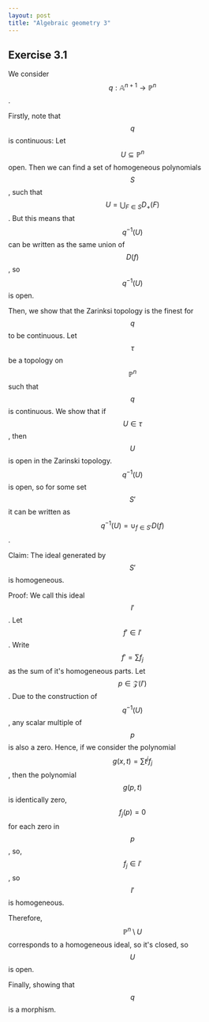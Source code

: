 ```yaml
---
layout: post
title: "Algebraic geometry 3"
---
```



## Exercise 3.1

We consider $$q: \mathbb{A}^{n+1} \to \mathbb{P}^n$$.

Firstly, note that $$q$$ is continuous: Let $$U \subseteq \mathbb{P}^n$$ open. Then we can find a set of homogeneous polynomials $$S$$,
such that $$U = \bigcup_{F \in S}D_+(F)$$. But this means that $$q^{-1}(U)$$ can be written as the same union of $$D(f)$$, so $$q^{-1}(U)$$ is open.

Then, we show that the Zarinksi topology is the finest for $$q$$ to be continuous. Let $$\tau$$ be a topology on $$\mathbb{P}^n$$ such that $$q$$ is continuous. We show that if $$U \in \tau$$, then $$U$$ is open in the Zarinski topology. $$q^{-1}(U)$$ is open, so for some set $$S'$$ it can be written as $$q^{-1}(U) = \cup_{f \in S'}D(f)$$.

Claim: The ideal generated by $$S'$$ is homogeneous. 

Proof: We call this ideal $$I'$$. Let $$f' \in I'$$. Write $$f'= \sum f_j$$ as the sum of it's homogeneous parts. 
Let $$p \in \mathcal{Z}(I')$$. Due to the construction of $$q^{-1}(U)$$, any scalar multiple of $$p$$ is also a zero.
Hence, if we consider the polynomial $$g(x, t) = \sum t^jf_j$$, then the polynomial $$g(p, t)$$ is identically zero, $$f_j(p)=0$$ for 
each zero in $$p$$, so, $$f_j \in I'$$, so $$I'$$ is homogeneous.

Therefore, $$\mathbb{P}^n \setminus U$$ corresponds to a homogeneous ideal, so it's closed, so $$U$$ is open.

Finally, showing that $$q$$ is a morphism. 




